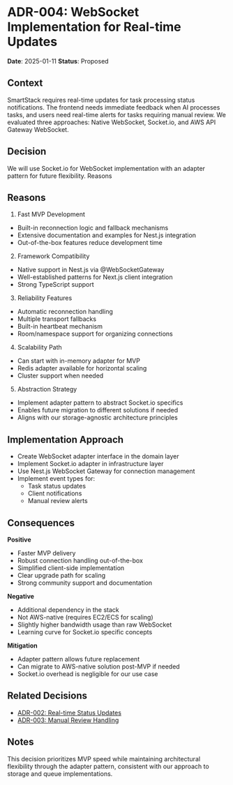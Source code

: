 # ADR-004: WebSocket Implementation for Real-time Updates

**Date**: 2025-01-11
**Status**: Proposed

## Context

SmartStack requires real-time updates for task processing status notifications. The frontend needs immediate feedback when AI processes tasks, and users need real-time alerts for tasks requiring manual review. We evaluated three approaches: Native WebSocket, Socket.io, and AWS API Gateway WebSocket.

## Decision

We will use Socket.io for WebSocket implementation with an adapter pattern for future flexibility.
Reasons

## Reasons

1. Fast MVP Development

- Built-in reconnection logic and fallback mechanisms
- Extensive documentation and examples for Nest.js integration
- Out-of-the-box features reduce development time

2. Framework Compatibility

- Native support in Nest.js via @WebSocketGateway
- Well-established patterns for Next.js client integration
- Strong TypeScript support

3. Reliability Features

- Automatic reconnection handling
- Multiple transport fallbacks
- Built-in heartbeat mechanism
- Room/namespace support for organizing connections

4. Scalability Path

- Can start with in-memory adapter for MVP
- Redis adapter available for horizontal scaling
- Cluster support when needed

5. Abstraction Strategy

- Implement adapter pattern to abstract Socket.io specifics
- Enables future migration to different solutions if needed
- Aligns with our storage-agnostic architecture principles

## Implementation Approach

- Create WebSocket adapter interface in the domain layer
- Implement Socket.io adapter in infrastructure layer
- Use Nest.js WebSocket Gateway for connection management
- Implement event types for:
  - Task status updates
  - Client notifications
  - Manual review alerts

## Consequences

**Positive**

- Faster MVP delivery
- Robust connection handling out-of-the-box
- Simplified client-side implementation
- Clear upgrade path for scaling
- Strong community support and documentation

**Negative**

- Additional dependency in the stack
- Not AWS-native (requires EC2/ECS for scaling)
- Slightly higher bandwidth usage than raw WebSocket
- Learning curve for Socket.io specific concepts

**Mitigation**

- Adapter pattern allows future replacement
- Can migrate to AWS-native solution post-MVP if needed
- Socket.io overhead is negligible for our use case

## Related Decisions

- [ADR-002: Real-time Status Updates](./ADR-002.md)
- [ADR-003: Manual Review Handling](./ADR-003.md)

## Notes

This decision prioritizes MVP speed while maintaining architectural flexibility through the adapter pattern, consistent with our approach to storage and queue implementations.
